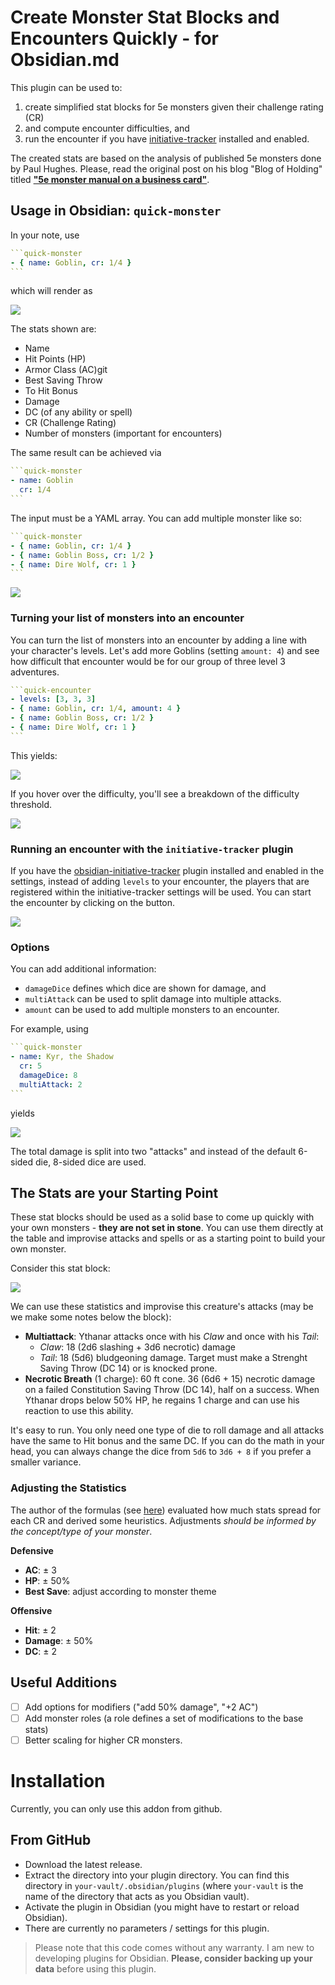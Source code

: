 # Create Monster Stat Blocks and Encounters Quickly - for Obsidian.md

This plugin can be used to:

1. create simplified stat blocks for 5e monsters given their challenge rating (CR)
2. and compute encounter difficulties, and
3. run the encounter if you have [initiative-tracker](https://github.com/valentine195/obsidian-initiative-tracker) installed and enabled.

The created stats are based on the analysis of published 5e monsters done by Paul Hughes. Please, read the original post on his blog "Blog of Holding" titled **["5e monster manual on a business card"](http://blogofholding.com/?p=7338)**.

## Usage in Obsidian: `quick-monster`

In your note, use

````yaml
```quick-monster
- { name: Goblin, cr: 1/4 }
```
````

which will render as

<img src="https://github.com/g-bauer/obsidian-quick-monsters/blob/main/img/goblin.png">

The stats shown are:
- Name
- Hit Points (HP)
- Armor Class (AC)git 
- Best Saving Throw
- To Hit Bonus
- Damage
- DC (of any ability or spell)
- CR (Challenge Rating)
- Number of monsters (important for encounters)

The same result can be achieved via

````yaml
```quick-monster
- name: Goblin
  cr: 1/4
```
````

The input must be a YAML array. You can add multiple monster like so:

````yaml
```quick-monster
- { name: Goblin, cr: 1/4 }
- { name: Goblin Boss, cr: 1/2 }
- { name: Dire Wolf, cr: 1 }
```
````

<img src="https://github.com/g-bauer/obsidian-quick-monsters/blob/main/img/multiple_monsters.PNG">

### Turning your list of monsters into an encounter

You can turn the list of monsters into an encounter by adding a line with your character's levels.
Let's add more Goblins (setting `amount: 4`)  and see how difficult that encounter would be for our group of three level 3 adventures.

````yaml
```quick-encounter
- levels: [3, 3, 3]
- { name: Goblin, cr: 1/4, amount: 4 }
- { name: Goblin Boss, cr: 1/2 }
- { name: Dire Wolf, cr: 1 }
```
````
This yields:

<img src="https://github.com/g-bauer/obsidian-quick-monsters/blob/main/img/encounter.PNG">

If you hover over the difficulty, you'll see a breakdown of the difficulty threshold.

<img src="https://github.com/g-bauer/obsidian-quick-monsters/blob/main/img/encounter-tooltip.PNG">

### Running an encounter with the `initiative-tracker` plugin

If you have the [obsidian-initiative-tracker](https://github.com/valentine195/obsidian-initiative-tracker) plugin installed and enabled in the settings, instead of adding `levels` to your encounter, the players that are registered within the initiative-tracker settings will be used. You can start the encounter by clicking on the button.

<img src="https://github.com/g-bauer/obsidian-quick-monsters/blob/main/img/initiative-tracker-integration.PNG">

### Options

You can add additional information:
- `damageDice` defines which dice are shown for damage, and
- `multiAttack` can be used to split damage into multiple attacks.
- `amount` can be used to add multiple monsters to an encounter.

For example, using

````yaml
```quick-monster
- name: Kyr, the Shadow
  cr: 5
  damageDice: 8
  multiAttack: 2
```
````

yields

<img src="https://github.com/g-bauer/obsidian-quick-monsters/blob/main/img/kyr.PNG">

The total damage is split into two "attacks" and instead of the default 6-sided die, 8-sided dice are used.

## The Stats are your Starting Point

These stat blocks should be used as a solid base to come up quickly with your own monsters - **they are not set in stone**.
You can use them directly at the table and improvise attacks and spells or as a starting point to build your own monster.

Consider this stat block:

<img src="https://github.com/g-bauer/obsidian-quick-monsters/blob/main/img/ythanar.PNG">

We can use these statistics and improvise this creature's attacks (may be we make some notes below the block):

- **Multiattack**: Ythanar attacks once with his *Claw* and once with his *Tail*:
  -  *Claw*: 18 (2d6 slashing + 3d6 necrotic) damage
  -  *Tail*: 18 (5d6) bludgeoning damage. Target must make a Strenght Saving Throw (DC 14) or is knocked prone.
- **Necrotic Breath** (1 charge): 60 ft cone. 36 (6d6 + 15) necrotic damage on a failed Constitution Saving Throw (DC 14), half on a success. When Ythanar drops below 50% HP, he regains 1 charge and can use his reaction to use this ability.

It's easy to run. You only need one type of die to roll damage and all attacks have the same to Hit bonus and the same DC.
If you can do the math in your head, you can always change the dice from `5d6` to `3d6 + 8` if you prefer a smaller variance.

### Adjusting the Statistics

The author of the formulas (see [here](http://blogofholding.com/?p=7338)) evaluated how much stats spread for each CR and derived some heuristics. Adjustments *should be informed by the concept/type of your monster*.

**Defensive**

- **AC**: &pm; 3
- **HP**: &pm; 50%  
- **Best Save**: adjust according to monster theme
  
**Offensive**
- **Hit**: &pm; 2
- **Damage**: &pm; 50%
- **DC**: &pm; 2

## Useful Additions

- [ ] Add options for modifiers ("add 50% damage", "+2 AC")
- [ ] Add monster roles (a role defines a set of modifications to the base stats)
- [ ] Better scaling for higher CR monsters.

# Installation

Currently, you can only use this addon from github.

## From GitHub

- Download the latest release.
- Extract the directory into your plugin directory. You can find this directory in `your-vault/.obsidian/plugins` (where `your-vault` is the name of the directory that acts as you Obsidian vault).
- Activate the plugin in Obsidian (you might have to restart or reload Obsidian).
- There are currently no parameters / settings for this plugin.

> Please note that this code comes without any warranty. I am new to developing plugins for Obsidian. **Please, consider backing up your data** before using this plugin.
